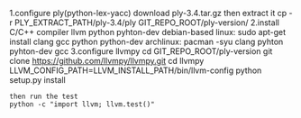 1.configure ply(python-lex-yacc)
download ply-3.4.tar.gz then extract it
cp -r PLY_EXTRACT_PATH/ply-3.4/ply GIT_REPO_ROOT/ply-version/
2.install C/C++ compiler llvm python pyhton-dev
    debian-based linux:
        sudo apt-get install clang gcc python python-dev
    archlinux:
        pacman -syu clang pyhton pyhton-dev gcc
3.configure llvmpy
    cd GIT_REPO_ROOT/ply-version
    git clone https://github.com/llvmpy/llvmpy.git
    cd llvmpy
    LLVM_CONFIG_PATH=LLVM_INSTALL_PATH/bin/llvm-config python setup.py install

    then run the test
    python -c "import llvm; llvm.test()"

